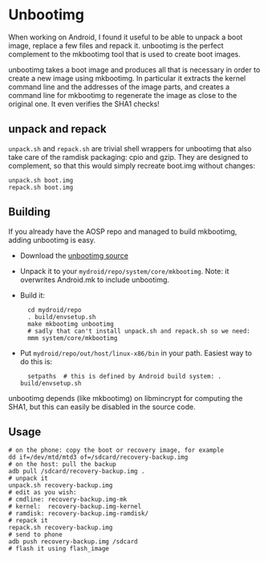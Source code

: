 Unbootimg
=========

When working on Android, I found it useful to be able to unpack a boot image,
replace a few files and repack it. unbootimg is the perfect complement to the
mkbootimg tool that is used to create boot images.

unbootimg takes a boot image and produces all that is necessary in order to
create a new image using mkbootimg. In particular it extracts the kernel command
line and the addresses of the image parts, and creates a command line for
mkbootimg to regenerate the image as close to the original one. It even verifies
the SHA1 checks!

unpack and repack
-----------------

`unpack.sh` and `repack.sh` are trivial shell wrappers for unbootimg that also
take care of the ramdisk packaging: cpio and gzip. They are designed to
complement, so that this would simply recreate boot.img without changes:

    unpack.sh boot.img
    repack.sh boot.img

Building
--------

If you already have the AOSP repo and managed to build mkbootimg, adding
unbootimg is easy.

- Download the [unbootimg source](https://github.com/szym/unbootimg/zipball/master)
- Unpack it to your `mydroid/repo/system/core/mkbootimg`. Note: it overwrites
Android.mk to include unbootimg.
- Build it:

        cd mydroid/repo
        . build/envsetup.sh
        make mkbootimg unbootimg
        # sadly that can't install unpack.sh and repack.sh so we need:
        mmm system/core/mkbootimg

- Put `mydroid/repo/out/host/linux-x86/bin` in your path. Easiest way to do this
is:

        setpaths  # this is defined by Android build system: . build/envsetup.sh

unbootimg depends (like mkbootimg) on libmincrypt for computing the SHA1, but
this can easily be disabled in the source code.

Usage
-----

    # on the phone: copy the boot or recovery image, for example
    dd if=/dev/mtd/mtd3 of=/sdcard/recovery-backup.img
    # on the host: pull the backup
    adb pull /sdcard/recovery-backup.img .
    # unpack it
    unpack.sh recovery-backup.img
    # edit as you wish:
    # cmdline: recovery-backup.img-mk
    # kernel:  recovery-backup.img-kernel
    # ramdisk: recovery-backup.img-ramdisk/
    # repack it
    repack.sh recovery-backup.img
    # send to phone
    adb push recovery-backup.img /sdcard
    # flash it using flash_image

